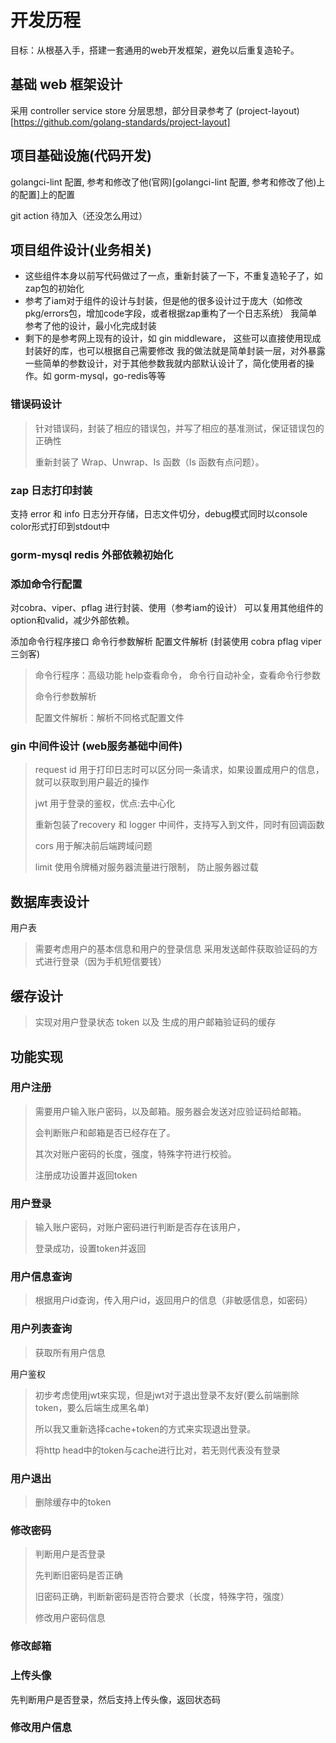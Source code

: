 # 开发历程

目标：从根基入手，搭建一套通用的web开发框架，避免以后重复造轮子。

## 基础 web 框架设计
采用 controller service store 分层思想，部分目录参考了 (project-layout)[https://github.com/golang-standards/project-layout]

## 项目基础设施(代码开发)

golangci-lint 配置, 参考和修改了他(官网)[golangci-lint 配置, 参考和修改了他)上的配置]上的配置 

git action 待加入（还没怎么用过）

## 项目组件设计(业务相关)

- 这些组件本身以前写代码做过了一点，重新封装了一下，不重复造轮子了，如zap包的初始化
- 参考了iam对于组件的设计与封装，但是他的很多设计过于庞大（如修改pkg/errors包，增加code字段，或者根据zap重构了一个日志系统）
我简单参考了他的设计，最小化完成封装
- 剩下的是参考网上现有的设计，如 gin middleware， 这些可以直接使用现成封装好的库，也可以根据自己需要修改
我的做法就是简单封装一层，对外暴露一些简单的参数设计，对于其他参数我就内部默认设计了，简化使用者的操作。如 gorm-mysql，go-redis等等

### 错误码设计
> 针对错误码，封装了相应的错误包，并写了相应的基准测试，保证错误包的正确性
>
> 重新封装了 Wrap、Unwrap、Is 函数（Is 函数有点问题）。

### zap 日志打印封装
支持 error 和 info 日志分开存储，日志文件切分，debug模式同时以console color形式打印到stdout中

### gorm-mysql redis 外部依赖初始化


### 添加命令行配置
对cobra、viper、pflag 进行封装、使用（参考iam的设计）
可以复用其他组件的option和valid，减少外部依赖。

添加命令行程序接口 命令行参数解析 配置文件解析 (封装使用 cobra pflag viper 三剑客)
> 命令行程序：高级功能 help查看命令， 命令行自动补全，查看命令行参数
> 
> 命令行参数解析
> 
> 配置文件解析：解析不同格式配置文件

### gin 中间件设计 (web服务基础中间件)
> request id 用于打印日志时可以区分同一条请求，如果设置成用户的信息，就可以获取到用户最近的操作
> 
> jwt 用于登录的鉴权，优点:去中心化
> 
> 重新包装了recovery 和 logger 中间件，支持写入到文件，同时有回调函数
> 
> cors 用于解决前后端跨域问题
> 
> limit 使用令牌桶对服务器流量进行限制， 防止服务器过载


## 数据库表设计
用户表
> 需要考虑用户的基本信息和用户的登录信息
> 采用发送邮件获取验证码的方式进行登录（因为手机短信要钱）


## 缓存设计
> 实现对用户登录状态 token 以及 生成的用户邮箱验证码的缓存

## 功能实现
### 用户注册
> 需要用户输入账户密码，以及邮箱。服务器会发送对应验证码给邮箱。
> 
> 会判断账户和邮箱是否已经存在了。
> 
> 其次对账户密码的长度，强度，特殊字符进行校验。
> 
> 注册成功设置并返回token

### 用户登录
> 输入账户密码，对账户密码进行判断是否存在该用户，
> 
> 登录成功，设置token并返回

### 用户信息查询
> 根据用户id查询，传入用户id，返回用户的信息（非敏感信息，如密码）

### 用户列表查询
> 获取所有用户信息

用户鉴权
> 初步考虑使用jwt来实现，但是jwt对于退出登录不友好(要么前端删除token，要么后端生成黑名单)
> 
> 所以我又重新选择cache+token的方式来实现退出登录。
> 
> 将http head中的token与cache进行比对，若无则代表没有登录

### 用户退出
> 删除缓存中的token

### 修改密码
> 判断用户是否登录
> 
> 先判断旧密码是否正确
> 
> 旧密码正确，判断新密码是否符合要求（长度，特殊字符，强度）
> 
> 修改用户密码信息

### 修改邮箱 
> 
> 
> 
> 
> 

### 上传头像
先判断用户是否登录，然后支持上传头像，返回状态码

### 修改用户信息
